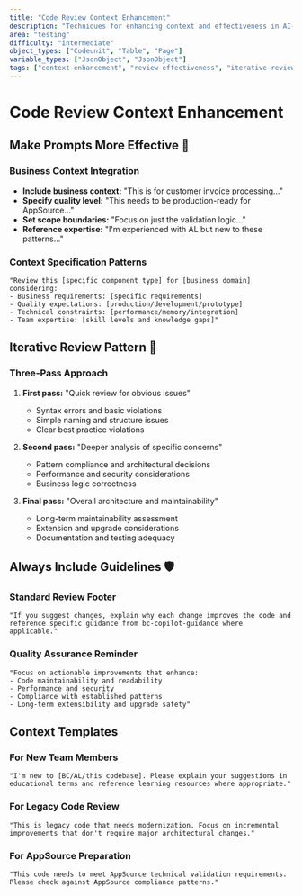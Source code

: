 ```yaml
---
title: "Code Review Context Enhancement"
description: "Techniques for enhancing context and effectiveness in AI-assisted Business Central code reviews"
area: "testing"
difficulty: "intermediate"
object_types: ["Codeunit", "Table", "Page"]
variable_types: ["JsonObject", "JsonObject"]
tags: ["context-enhancement", "review-effectiveness", "iterative-review", "prompt-improvement", "quality-context"]
---
```


# Code Review Context Enhancement

## Make Prompts More Effective 🎯

### Business Context Integration
- **Include business context:** "This is for customer invoice processing..."
- **Specify quality level:** "This needs to be production-ready for AppSource..."
- **Set scope boundaries:** "Focus on just the validation logic..."
- **Reference expertise:** "I'm experienced with AL but new to these patterns..."

### Context Specification Patterns
```
"Review this [specific component type] for [business domain] considering:
- Business requirements: [specific requirements]
- Quality expectations: [production/development/prototype]
- Technical constraints: [performance/memory/integration]
- Team expertise: [skill levels and knowledge gaps]"
```

## Iterative Review Pattern 🔄

### Three-Pass Approach
1. **First pass:** "Quick review for obvious issues"
   - Syntax errors and basic violations
   - Simple naming and structure issues
   - Clear best practice violations

2. **Second pass:** "Deeper analysis of specific concerns"
   - Pattern compliance and architectural decisions
   - Performance and security considerations
   - Business logic correctness

3. **Final pass:** "Overall architecture and maintainability"
   - Long-term maintainability assessment
   - Extension and upgrade considerations
   - Documentation and testing adequacy

## Always Include Guidelines 🛡️

### Standard Review Footer
```
"If you suggest changes, explain why each change improves the code and reference specific guidance from bc-copilot-guidance where applicable."
```

### Quality Assurance Reminder
```
"Focus on actionable improvements that enhance:
- Code maintainability and readability
- Performance and security
- Compliance with established patterns
- Long-term extensibility and upgrade safety"
```

## Context Templates

### For New Team Members
```
"I'm new to [BC/AL/this codebase]. Please explain your suggestions in educational terms and reference learning resources where appropriate."
```

### For Legacy Code Review
```
"This is legacy code that needs modernization. Focus on incremental improvements that don't require major architectural changes."
```

### For AppSource Preparation
```
"This code needs to meet AppSource technical validation requirements. Please check against AppSource compliance patterns."
```

